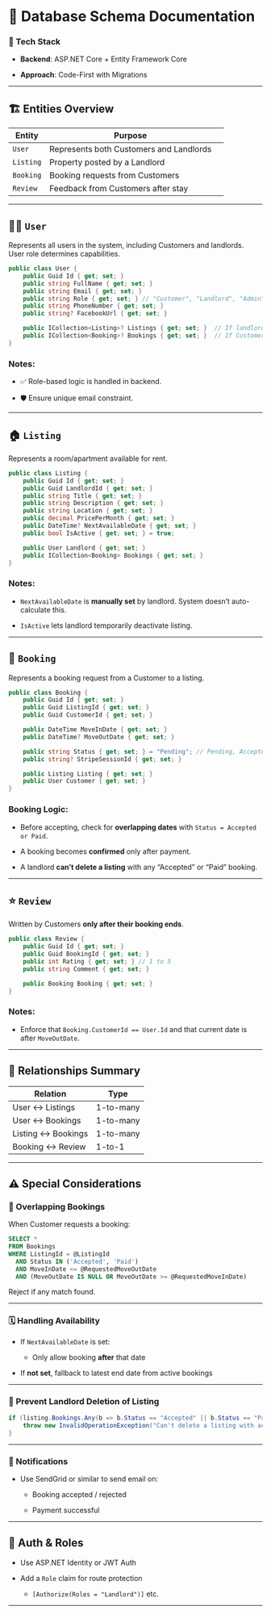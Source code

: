 

# 🧾 Database Schema Documentation

### 📘 Tech Stack

- **Backend**: ASP.NET Core + Entity Framework Core
    
- **Approach**: Code-First with Migrations
    

---

## 🏗️ Entities Overview

| Entity    | Purpose                                |     |
| --------- | -------------------------------------- | --- |
| `User`    | Represents both Customers and Landlords |     |
| `Listing` | Property posted by a Landlord          |     |
| `Booking` | Booking requests from Customers         |     |
| `Review`  | Feedback from Customers after stay      |     |

---

## 🧑‍💻 `User`

Represents all users in the system, including Customers and landlords.  
User role determines capabilities.

```csharp
public class User {
    public Guid Id { get; set; }
    public string FullName { get; set; }
    public string Email { get; set; }
    public string Role { get; set; } // "Customer", "Landlord", "Admin"
    public string PhoneNumber { get; set; }
    public string? FacebookUrl { get; set; }

    public ICollection<Listing>? Listings { get; set; }  // If landlord
    public ICollection<Booking>? Bookings { get; set; }  // If Customer
}
```

### Notes:

- ✅ Role-based logic is handled in backend.
    
- 🛡️ Ensure unique email constraint.
    

---

## 🏠 `Listing`

Represents a room/apartment available for rent.

```csharp
public class Listing {
    public Guid Id { get; set; }
    public Guid LandlordId { get; set; }
    public string Title { get; set; }
    public string Description { get; set; }
    public string Location { get; set; }
    public decimal PricePerMonth { get; set; }
    public DateTime? NextAvailableDate { get; set; }
    public bool IsActive { get; set; } = true;

    public User Landlord { get; set; }
    public ICollection<Booking> Bookings { get; set; }
}
```

### Notes:

- `NextAvailableDate` is **manually set** by landlord. System doesn’t auto-calculate this.
    
- `IsActive` lets landlord temporarily deactivate listing.
    

---

## 📅 `Booking`

Represents a booking request from a Customer to a listing.

```csharp
public class Booking {
    public Guid Id { get; set; }
    public Guid ListingId { get; set; }
    public Guid CustomerId { get; set; }

    public DateTime MoveInDate { get; set; }
    public DateTime? MoveOutDate { get; set; }

    public string Status { get; set; } = "Pending"; // Pending, Accepted, Rejected, Paid
    public string? StripeSessionId { get; set; }

    public Listing Listing { get; set; }
    public User Customer { get; set; }
}
```

### Booking Logic:

- Before accepting, check for **overlapping dates** with `Status = Accepted or Paid`.
    
- A booking becomes **confirmed** only after payment.
    
- A landlord **can’t delete a listing** with any “Accepted” or “Paid” booking.
    

---

## ⭐ `Review`

Written by Customers **only after their booking ends**.

```csharp
public class Review {
    public Guid Id { get; set; }
    public Guid BookingId { get; set; }
    public int Rating { get; set; } // 1 to 5
    public string Comment { get; set; }

    public Booking Booking { get; set; }
}
```

### Notes:

- Enforce that `Booking.CustomerId == User.Id` and that current date is after `MoveOutDate`.
    

---

## 🔄 Relationships Summary

|Relation|Type|
|---|---|
|User ↔ Listings|1-to-many|
|User ↔ Bookings|1-to-many|
|Listing ↔ Bookings|1-to-many|
|Booking ↔ Review|1-to-1|

---

## ⚠️ Special Considerations

### 📍 Overlapping Bookings

When Customer requests a booking:

```sql
SELECT *
FROM Bookings
WHERE ListingId = @ListingId
  AND Status IN ('Accepted', 'Paid')
  AND MoveInDate <= @RequestedMoveOutDate
  AND (MoveOutDate IS NULL OR MoveOutDate >= @RequestedMoveInDate)
```

Reject if any match found.

---

### 🗓️ Handling Availability

- If `NextAvailableDate` is set:
    
    - Only allow booking **after** that date
        
- If **not set**, fallback to latest end date from active bookings
    

---

### 🛑 Prevent Landlord Deletion of Listing

```csharp
if (listing.Bookings.Any(b => b.Status == "Accepted" || b.Status == "Paid")) {
    throw new InvalidOperationException("Can't delete a listing with active bookings.");
}
```

---

### 📩 Notifications

- Use SendGrid or similar to send email on:
    
    - Booking accepted / rejected
        
    - Payment successful
        

---

## 🔐 Auth & Roles

- Use ASP.NET Identity or JWT Auth
    
- Add a `Role` claim for route protection
    
    - `[Authorize(Roles = "Landlord")]` etc.
        

---
